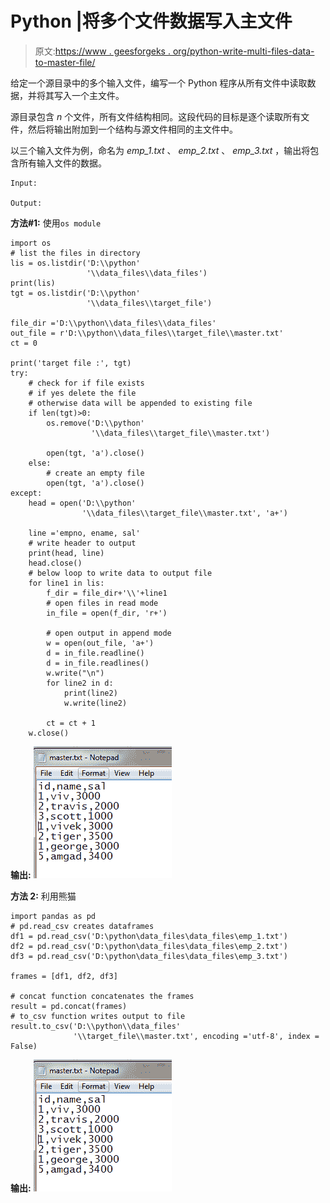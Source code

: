 # Python |将多个文件数据写入主文件

> 原文:[https://www . geesforgeks . org/python-write-multi-files-data-to-master-file/](https://www.geeksforgeeks.org/python-write-multiple-files-data-to-master-file/)

给定一个源目录中的多个输入文件，编写一个 Python 程序从所有文件中读取数据，并将其写入一个主文件。

源目录包含 *n* 个文件，所有文件结构相同。这段代码的目标是逐个读取所有文件，然后将输出附加到一个结构与源文件相同的主文件中。

以三个输入文件为例，命名为 *emp_1.txt* 、 *emp_2.txt* 、 *emp_3.txt* ，输出将包含所有输入文件的数据。

```
Input: 

Output: 

```

**方法#1:** 使用`os module`

```
import os
# list the files in directory
lis = os.listdir('D:\\python'
                 '\\data_files\\data_files')
print(lis)
tgt = os.listdir('D:\\python'
                 '\\data_files\\target_file')

file_dir ='D:\\python\\data_files\\data_files'
out_file = r'D:\\python\\data_files\\target_file\\master.txt'
ct = 0

print('target file :', tgt)
try:
    # check for if file exists
    # if yes delete the file 
    # otherwise data will be appended to existing file
    if len(tgt)>0:
        os.remove('D:\\python'
                  '\\data_files\\target_file\\master.txt')

        open(tgt, 'a').close()
    else:
        # create an empty file
        open(tgt, 'a').close()
except:
    head = open('D:\\python'
                '\\data_files\\target_file\\master.txt', 'a+')

    line ='empno, ename, sal'
    # write header to output
    print(head, line)
    head.close()
    # below loop to write data to output file
    for line1 in lis:
        f_dir = file_dir+'\\'+line1
        # open files in read mode
        in_file = open(f_dir, 'r+')

        # open output in append mode
        w = open(out_file, 'a+')
        d = in_file.readline()
        d = in_file.readlines()
        w.write("\n")
        for line2 in d:
            print(line2)
            w.write(line2)

        ct = ct + 1  
    w.close()      
```

**输出:**
![](img/801601c3d1f23853549d3c46627f6c36.png)

**方法 2:** 利用熊猫

```
import pandas as pd
# pd.read_csv creates dataframes
df1 = pd.read_csv('D:\python\data_files\data_files\emp_1.txt')
df2 = pd.read_csv('D:\python\data_files\data_files\emp_2.txt')
df3 = pd.read_csv('D:\python\data_files\data_files\emp_3.txt')

frames = [df1, df2, df3]

# concat function concatenates the frames 
result = pd.concat(frames)
# to_csv function writes output to file
result.to_csv('D:\\python\\data_files'
              '\\target_file\\master.txt', encoding ='utf-8', index = False)
```

**输出:**
![](img/801601c3d1f23853549d3c46627f6c36.png)